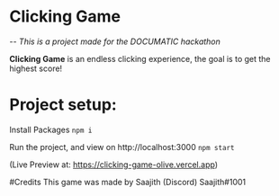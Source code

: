# Clicking Game

-- *This is a project made for the DOCUMATIC hackathon*

__Clicking Game__ is an endless clicking experience, the goal is to get the highest score! 

# Project setup:

Install Packages
`npm i`

Run the project, and view on http://localhost:3000
`npm start`

(Live Preview at: https://clicking-game-olive.vercel.app)

#Credits
This game was made by Saajith
(Discord) Saajith#1001
